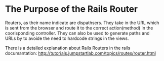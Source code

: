 The Purpose of the Rails Router
===============================
Routers, as their name indicate are dispathsers. They take in the URL which is sent from the browser and route it to the correct action(method) in the coorisponding controller. They can also be used to generate paths and URLs by to avoide the need to hardcode strings in the views.

There is a detailed explanation about Rails Routers in the rails documantation: http://tutorials.jumpstartlab.com/topics/routes/router.html
